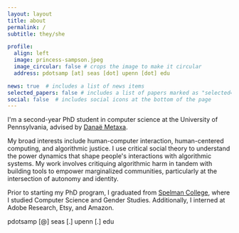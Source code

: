 ```yaml
---
layout: layout
title: about
permalink: /
subtitle: they/she

profile:
  align: left
  image: princess-sampson.jpeg
  image_circular: false # crops the image to make it circular
  address: pdotsamp [at] seas [dot] upenn [dot] edu

news: true  # includes a list of news items
selected_papers: false # includes a list of papers marked as "selected={true}"
social: false  # includes social icons at the bottom of the page
---
```


I'm a second-year PhD student in computer science at the University of Pennsylvania, advised by [Danaë Metaxa](https://metaxa.net).

My broad interests include human-computer interaction, human-centered computing, and algorithmic justice. I use critical social theory to understand the power dynamics that shape people's interactions with algorithmic systems. My work involves critiquing algorithmic harm in tandem with building tools to empower marginalized communities, particularly at the intersection of autonomy and identity.

<!-- I study power dynamics in algorithmic systems, particularly regarding autonomy and identity. -->

<!-- I study sociotechnical systems with lenses from Black feminism and queer of color critique, and intervene in algorithmic harm through justice-oriented tools. -->

Prior to starting my PhD program, I graduated from [Spelman College](https://spelman.edu), where I studied Computer Science and Gender Studies. Additionally, I interned at Adobe Research, Etsy, and Amazon. 

<!-- Current focus: targeted advertising systems, algorithmic justice and auditing, and tech-related pedagogical and policy interventions. -->

pdotsamp [@] seas [.] upenn [.] edu

<!-- ***

### collaborators & mentors

- [Danaë Metaxa](https://metaxa.net), PhD advisor at Penn
- [Jane Hoffswell](https://jhoffswell.github.io), mentor at Adobe Research
- [Jaye Nias](https://www.jayenias.com), PI at Spelman College
- [Wallace Derricotte](https://www.linkedin.com/in/wallacederricotte), PI at Morehouse College

### awards & honors
- GEM Fellowship (2022)
- Phi Beta Kappa, Spelman College (2022)
- Upsilon Pi Epsilon, Spelman College (2021) -->

<a rel="me" href="https://hci.social/@princess"> </a>